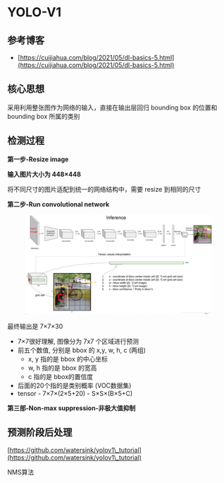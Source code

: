 # YOLO-V1

## 参考博客

* [https://cuijiahua.com/blog/2021/05/dl-basics-5.html](https://cuijiahua.com/blog/2021/05/dl-basics-5.html)

## 核心思想

采用利用整张图作为网络的输入，直接在输出层回归 bounding box 的位置和 bounding box 所属的类别

## 检测过程

**第一步-Resize image**&#x20;

**输入图片大小为 448×448**

将不同尺寸的图片适配到统一的网络结构中，需要 resize 到相同的尺寸

**第二步-Run convolutional network**

<figure><img src="../.gitbook/assets/dl-basics-5-8.png" alt=""><figcaption></figcaption></figure>

最终输出是 7×7×30

* 7×7很好理解, 图像分为 7x7 个区域进行预测
* 前五个数值, 分别是 bbox 的 x,y, w, h, c (两组)
  * x, y 指的是 bbox 的中心坐标
  * w, h 指的是 bbox 的宽高
  * c 指的是 bbox的置信度
* 后面的20个指的是类别概率 (VOC数据集)
* tensor - 7×7×(2×5+20) - S×S×(B×5+C)

**第三部-Non-max suppression-非极大值抑制**

##



## 预测阶段后处理

[https://github.com/watersink/yolov1\_tutorial](https://github.com/watersink/yolov1\_tutorial)

NMS算法
